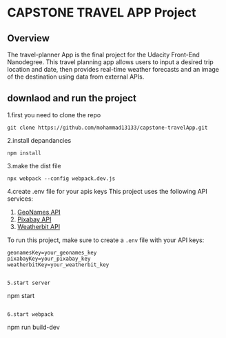# CAPSTONE TRAVEL APP Project

## Overview

The travel-planner App is the final project for the Udacity Front-End Nanodegree. This travel planning app allows users to input a desired trip location and date, then provides real-time weather forecasts and an image of the destination using data from external APIs.

## downlaod and run the project

1.first you need to clone the repo

```
git clone https://github.com/mohammad13133/capstone-travelApp.git
```

2.install depandancies

```
npm install
```

3.make the dist file

```
npx webpack --config webpack.dev.js
```

4.create .env file for your apis keys
This project uses the following API services:

1. [GeoNames API](http://www.geonames.org/)
2. [Pixabay API](https://pixabay.com/api/docs/)
3. [Weatherbit API](https://www.weatherbit.io/api)

To run this project, make sure to create a `.env` file with your API keys:

```plaintext
geonamesKey=your_geonames_key
pixabayKey=your_pixabay_key
weatherbitKey=your_weatherbit_key


5.start server

```

npm start

```

6.start webpack

```

npm run build-dev

```

```

